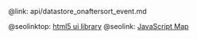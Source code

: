 @link: api/datastore_onaftersort_event.md

@seolinktop: [html5 ui library](https://webix.com)
@seolink: [JavaScript Map](https://webix.com/widget/maps/)